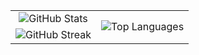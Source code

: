 <center>
    <table style="max-width:700px; border: 0px;">
        <tr style="border: 0px;">
            <td style="border: 0px;" valign="center" align="center"><img src="https://github-readme-stats.vercel.app/api?username=SimonSchwaiger&show_icons=true&theme=cobalt" alt="GitHub Stats"></td>
            <td rowspan="2" style="border: 0px;" valign="center" align="center"><img src="https://github-readme-stats.vercel.app/api/top-langs/?username=SimonSchwaiger&show_icons=true&theme=cobalt&langs_count=8" alt="Top Languages"></td>
        </tr>
        <tr style="border: 0px;">
            <td style="border: 0px;" valign="center" align="center"><img src="https://streak-stats.demolab.com?user=SimonSchwaiger&theme=vue-dark&hide_border=false&date_format=j%20M%5B%20Y%5D" alt="GitHub Streak"></td>
        </tr>
    </table>
</center>

<!--
### Hi there 👋

**SimonSchwaiger/SimonSchwaiger** is a ✨ _special_ ✨ repository because its `README.md` (this file) appears on your GitHub profile.

Here are some ideas to get you started:

- 🔭 I’m currently working on ...
- 🌱 I’m currently learning ...
- 👯 I’m looking to collaborate on ...
- 🤔 I’m looking for help with ...
- 💬 Ask me about ...
- 📫 How to reach me: ...
- 😄 Pronouns: ...
- ⚡ Fun fact: ...
-->
